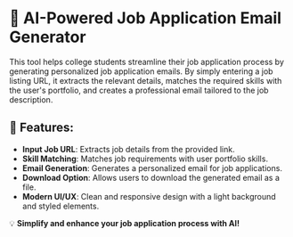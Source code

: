 # 📧 AI-Powered Job Application Email Generator

This tool helps college students streamline their job application process by generating personalized job application emails. By simply entering a job listing URL, it extracts the relevant details, matches the required skills with the user's portfolio, and creates a professional email tailored to the job description.

## 🔧 Features:
- **Input Job URL**: Extracts job details from the provided link.
- **Skill Matching**: Matches job requirements with user portfolio skills.
- **Email Generation**: Generates a personalized email for job applications.
- **Download Option**: Allows users to download the generated email as a file.
- **Modern UI/UX**: Clean and responsive design with a light background and styled elements.

💡 **Simplify and enhance your job application process with AI!**
